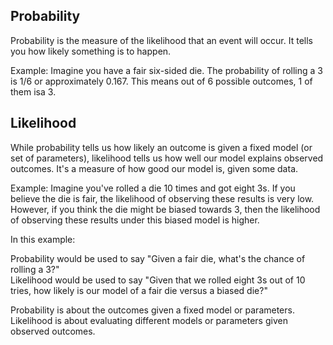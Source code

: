 ## Probability
Probability is the measure of the likelihood that an event will occur. It tells
you how likely something is to happen.

Example:
Imagine you have a fair six-sided die. The probability of rolling a 3 is 
1/6 or approximately 0.167. This means out of 6 possible outcomes, 1 of them isa 3.

## Likelihood
While probability tells us how likely an outcome is given a fixed model (or set
of parameters), likelihood tells us how well our model explains observed
outcomes. It's a measure of how good our model is, given some data.

Example:
Imagine you've rolled a die 10 times and got eight 3s. If you believe the die is
fair, the likelihood of observing these results is very low. However, if you
think the die might be biased towards 3, then the likelihood of observing these
results under this biased model is higher.

In this example:

Probability would be used to say "Given a fair die, what's the chance of rolling
a 3?"  
Likelihood would be used to say "Given that we rolled eight 3s out of 10 tries,
how likely is our model of a fair die versus a biased die?"

Probability is about the outcomes given a fixed model or parameters.
Likelihood is about evaluating different models or parameters given observed outcomes.
